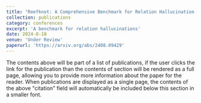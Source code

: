 ```yaml
---
title: "Reefknot: A Comprehensive Benchmark for Relation Hallucination Evaluation, Analysis and Mitigation in Multimodal Large Language Models"
collection: publications
category: conferences
excerpt: 'A benchmark for relation hallucinations'
date: 2024-8-18
venue: 'Under Review'
paperurl: 'https://arxiv.org/abs/2408.09429'
---
```


The contents above will be part of a list of publications, if the user clicks the link for the publication than the contents of section will be rendered as a full page, allowing you to provide more information about the paper for the reader. When publications are displayed as a single page, the contents of the above "citation" field will automatically be included below this section in a smaller font.
